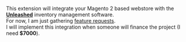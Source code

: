 This extension will integrate your Magento 2 based webstore with the **[Unleashed](https://www.unleashedsoftware.com)** inventory management software.  
For now, I am just gathering [feature requests](https://github.com/mage2pro/unleashed/issues).  
I will implement this integration when someone will finance the project (I need **$7000**).
